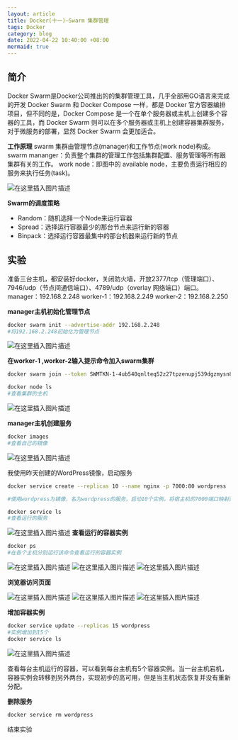 ```yaml
---
layout: article
title: Docker(十一)—Swarm 集群管理
tags: Docker
category: blog
date: 2022-04-22 10:40:00 +08:00
mermaid: true
---
```

## 简介

Docker Swarm是Docker公司推出的的集群管理工具，几乎全部用GO语言来完成的开发
Docker Swarm 和 Docker Compose 一样，都是 Docker 官方容器编排项目，但不同的是，Docker Compose 是一个在单个服务器或主机上创建多个容器的工具，而 Docker Swarm 则可以在多个服务器或主机上创建容器集群服务，对于微服务的部署，显然 Docker Swarm 会更加适合。

**工作原理**
swarm 集群由管理节点(manager)和工作节点(work node)构成。
swarm mananger：负责整个集群的管理工作包括集群配置、服务管理等所有跟集群有关的工作。
work node：即图中的 available node，主要负责运行相应的服务来执行任务(task)。

![在这里插入图片描述](https://img-blog.csdnimg.cn/ce32f939002b408398306683a6140413.png?x-oss-process=image/watermark,type_d3F5LXplbmhlaQ,shadow_50,text_Q1NETiBAeXV0YW9fNTE3,size_20,color_FFFFFF,t_70,g_se,x_16)

**Swarm的调度策略**
- Random：随机选择一个Node来运行容器
- Spread：选择运行容器最少的那台节点来运行新的容器
- Binpack：选择运行容器最集中的那台机器来运行新的节点

## 实验
准备三台主机，都安装好docker，关闭防火墙，开放2377/tcp（管理端口）、7946/udp（节点间通信端口）、4789/udp（overlay 网络端口）端口。
manager：192.168.2.248
worker-1：192.168.2.249
worker-2：192.168.2.250

**manager主机初始化管理节点**
```bash
docker swarm init --advertise-addr 192.168.2.248
#将192.168.2.248初始化为管理节点
```
![在这里插入图片描述](https://img-blog.csdnimg.cn/546c7838509742639e96f5d5c7a912e1.png?x-oss-process=image/watermark,type_d3F5LXplbmhlaQ,shadow_50,text_Q1NETiBAeXV0YW9fNTE3,size_20,color_FFFFFF,t_70,g_se,x_16)

**在worker-1 ,worker-2输入提示命令加入swarm集群**
```bash
docker swarm join --token SWMTKN-1-4ub540qnlteq52z27tpzenupj539dgzmysn88hcmmynqux72lr-dlgvvd0ly92xpszv3tzv0u72e 192.168.2.248:2377
```

```bash
docker node ls
#查看集群的主机
```

![在这里插入图片描述](https://img-blog.csdnimg.cn/cdf5fe8670754428aec81aadd6a08367.png?x-oss-process=image/watermark,type_d3F5LXplbmhlaQ,shadow_50,text_Q1NETiBAeXV0YW9fNTE3,size_20,color_FFFFFF,t_70,g_se,x_16)

**manager主机创建服务**

```bash
docker images
#查看自己的镜像
```
![在这里插入图片描述](https://img-blog.csdnimg.cn/0e641102ffad460b9de541d8fea1d118.png?x-oss-process=image/watermark,type_d3F5LXplbmhlaQ,shadow_50,text_Q1NETiBAeXV0YW9fNTE3,size_20,color_FFFFFF,t_70,g_se,x_16)

我使用昨天创建的WordPress镜像，启动服务

```bash
docker service create --replicas 10 --name nginx -p 7000:80 wordpress

#使用wordpress为镜像，名为wordpress的服务，启动10个实例，将宿主机的7000端口映射到容器的80端口
```

```bash
docker service ls
#查看运行的服务
```
![在这里插入图片描述](https://img-blog.csdnimg.cn/ad404ac5c6c5401ea395faf72ef3078c.png)
**查看运行的容器实例**

```bash
docker ps
#在各个主机分别运行该命令查看运行的容器实例
```
![在这里插入图片描述](https://img-blog.csdnimg.cn/28c98770e9534b078c1ce3628d66b1b3.png?x-oss-process=image/watermark,type_d3F5LXplbmhlaQ,shadow_50,text_Q1NETiBAeXV0YW9fNTE3,size_20,color_FFFFFF,t_70,g_se,x_16)
![在这里插入图片描述](https://img-blog.csdnimg.cn/c88fd55b9fac4d07811cfbccf5d02b78.png?x-oss-process=image/watermark,type_d3F5LXplbmhlaQ,shadow_50,text_Q1NETiBAeXV0YW9fNTE3,size_20,color_FFFFFF,t_70,g_se,x_16)
![在这里插入图片描述](https://img-blog.csdnimg.cn/441f702712b24b2ea806aba7987ad315.png?x-oss-process=image/watermark,type_d3F5LXplbmhlaQ,shadow_50,text_Q1NETiBAeXV0YW9fNTE3,size_20,color_FFFFFF,t_70,g_se,x_16)

**浏览器访问页面**

![在这里插入图片描述](https://img-blog.csdnimg.cn/fa5917e1b8454e0c971725f8404c3ca8.png?x-oss-process=image/watermark,type_d3F5LXplbmhlaQ,shadow_50,text_Q1NETiBAeXV0YW9fNTE3,size_20,color_FFFFFF,t_70,g_se,x_16)
![在这里插入图片描述](https://img-blog.csdnimg.cn/9b4197b25d294edda75075eb0f8fe4fd.png?x-oss-process=image/watermark,type_d3F5LXplbmhlaQ,shadow_50,text_Q1NETiBAeXV0YW9fNTE3,size_20,color_FFFFFF,t_70,g_se,x_16)
![在这里插入图片描述](https://img-blog.csdnimg.cn/3a66637ba32f4130b9418666c7ed14dc.png?x-oss-process=image/watermark,type_d3F5LXplbmhlaQ,shadow_50,text_Q1NETiBAeXV0YW9fNTE3,size_20,color_FFFFFF,t_70,g_se,x_16)

**增加容器实例**
```bash
docker service update --replicas 15 wordpress
#实例增加到15个
docker service ls
```
![在这里插入图片描述](https://img-blog.csdnimg.cn/5b4d843cf8164b9d9f23625a55ed51f2.png)

查看每台主机运行的容器，可以看到每台主机有5个容器实例。当一台主机宕机，容器实例会转移到另外两台，实现初步的高可用，但是当主机状态恢复并没有重新分配。

**删除服务**
```bash
docker service rm wordpress
```
结束实验
